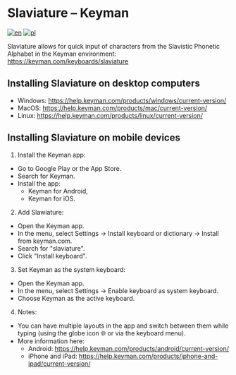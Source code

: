 # Slaviature – Keyman

[![en](https://img.shields.io/badge/lang-en-blue.svg)](https://github.com/IS-UMK/Slaviature/blob/master/keyman/README.md)
[![pl](https://img.shields.io/badge/lang-pl-red.svg)](https://github.com/IS-UMK/Slaviature/blob/master/keyman/README_pl.md)

Slaviature allows for quick input of characters from the Slavistic Phonetic
Alphabet in the Keyman environment: https://keyman.com/keyboards/slaviature

## Installing Slaviature on desktop computers

- Windows: https://help.keyman.com/products/windows/current-version/
- MacOS: https://help.keyman.com/products/mac/current-version/
- Linux: https://help.keyman.com/products/linux/current-version/

## Installing Slaviature on mobile devices

1. Install the Keyman app:
- Go to Google Play or the App Store.
- Search for Keyman.
- Install the app:
  - Keyman for Android,
  - Keyman for iOS.

2. Add Slawiature:
- Open the Keyman app.
- In the menu, select Settings → Install keyboard or dictionary → Install from keyman.com.
- Search for "slaviature".
- Click "Install keyboard".

3. Set Keyman as the system keyboard:
- Open the Keyman app.
- In the menu, select Settings → Enable keyboard as system keyboard.
- Choose Keyman as the active keyboard.

4. Notes:
- You can have multiple layouts in the app and switch between them while typing (using the globe icon 🌐 or via the keyboard menu).
- More information here:
  - Android: https://help.keyman.com/products/android/current-version/
  - iPhone and iPad: https://help.keyman.com/products/iphone-and-ipad/current-version/
